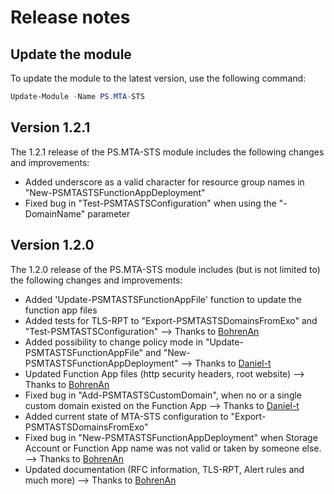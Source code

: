 ﻿# Release notes

## Update the module

To update the module to the latest version, use the following command:

```Powershell
Update-Module -Name PS.MTA-STS
```

## Version 1.2.1

The 1.2.1 release of the PS.MTA-STS module includes the following changes and improvements:

- Added underscore as a valid character for resource group names in "New-PSMTASTSFunctionAppDeployment"
- Fixed bug in "Test-PSMTASTSConfiguration" when using the "-DomainName" parameter

## Version 1.2.0

The 1.2.0 release of the PS.MTA-STS module includes (but is not limited to) the following changes and improvements:

- Added 'Update-PSMTASTSFunctionAppFile' function to update the function app files
- Added tests for TLS-RPT to "Export-PSMTASTSDomainsFromExo" and "Test-PSMTASTSConfiguration" --> Thanks to [BohrenAn](https://github.com/BohrenAn)
- Added possibility to change policy mode in "Update-PSMTASTSFunctionAppFile" and "New-PSMTASTSFunctionAppDeployment" --> Thanks to [Daniel-t](https://github.com/Daniel-t)
- Updated Function App files (http security headers, root website) --> Thanks to [BohrenAn](https://github.com/BohrenAn)
- Fixed bug in "Add-PSMTASTSCustomDomain", when no or a single custom domain existed on the Function App --> Thanks to [Daniel-t](https://github.com/Daniel-t)
- Added current state of MTA-STS configuration to "Export-PSMTASTSDomainsFromExo"
- Fixed bug in "New-PSMTASTSFunctionAppDeployment" when Storage Account or Function App name was not valid or taken by someone else. --> Thanks to [BohrenAn](https://github.com/BohrenAn)
- Updated documentation (RFC information, TLS-RPT, Alert rules and much more) --> Thanks to [BohrenAn](https://github.com/BohrenAn)
